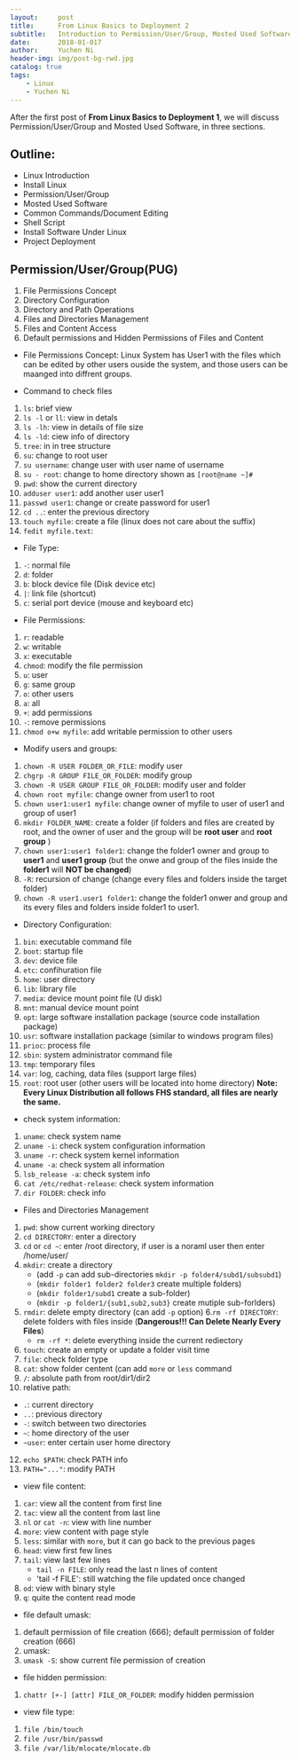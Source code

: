```yaml
---
layout:     post
title:      From Linux Basics to Deployment 2
subtitle:   Introduction to Permission/User/Group, Mosted Used Software
date:       2018-01-017
author:     Yuchen Ni
header-img: img/post-bg-rwd.jpg
catalog: true
tags:
    - Linux
    - Yuchen Ni
---
```


After the first post of **From Linux Basics to Deployment 1**, we will discuss Permission/User/Group and Mosted Used Software, in three sections.

## Outline:
- Linux Introduction
- Install Linux
- Permission/User/Group
- Mosted Used Software
- Common Commands/Document Editing
- Shell Script
- Install Software Under Linux
- Project Deployment

## Permission/User/Group(PUG)
1. File Permissions Concept
2. Directory Configuration
3. Directory and Path Operations 
4. Files and Directories Management
5. Files and Content Access
6. Default permissions and Hidden Permissions of Files and Content

- File Permissions Concept:
Linux System has User1 with the files which can be edited by other users ouside the system, and those users can be maanged into diffrent groups.

- Command to check files
1. `ls`:     brief view
2. `ls -l` or `ll`:  view in detals
3. `ls -lh`: view in details of file size
4. `ls -ld`: ciew info of directory
5. `tree`:   in in tree structure
6. `su`: change to root user
7. `su username`: change user with user name of username
8. `su - root`: change to home directory shown as `[root@name ~]# `
9. `pwd`: show the current directory
10. `adduser user1`: add another user user1
11. `passwd user1`: change or create password for user1
12. `cd ..`: enter the previous directory
13. `touch myfile`: create a file (linux does not care about the suffix)
14. `fedit myfile.text`: 

- File Type: 
1. `-`: normal file
2. `d`: folder
3. `b`: block device file (Disk device etc)
4. `|`: link file (shortcut)
5. `c`: serial port device (mouse and keyboard etc)

- File Permissions:
1. `r`: readable
2. `w`: writable
3. `x`: executable
4. `chmod`: modify the file permission
5. `u`: user
6. `g`: same group
7. `o`: other users
8. `a`: all
9. `+`: add permissions
10. `-`: remove permissions
11. `chmod o+w myfile`: add writable permission to other users

- Modify users and groups:
1. `chown -R USER FOLDER_OR_FILE`: modify user
2. `chgrp -R GROUP FILE_OR_FOLDER`: modify group
3. `chown -R USER GROUP FILE_OR_FOLDER`: modify user and folder
4. `chown root myfile`: change owner from user1 to root
5. `chown user1:user1 myfile`: change owner of myfile to user of user1 and group of user1
6. `mkdir FOLDER_NAME`: create a folder (if folders and files are created by root, and the owner of user and the group will be **root user** and **root group** )
7. `chown user1:user1 folder1`: change the folder1 owner and group to **user1** and **user1 group** (but the onwe and group of the files inside the **folder1** will **NOT be changed**)
8. `-R`: recursion of change (change every files and folders inside the target folder)
9. `chown -R user1.user1 folder1`: change the folder1 onwer and group and its every files and folders inside folder1 to user1.

- Directory Configuration:
1. `bin`: executable command file
2. `boot`: startup file
3. `dev`: device file
4. `etc`: confihuration file
5. `home`: user directory
6. `lib`: library file
7. `media`: device mount point file (U disk)
8. `mnt`: manual device mount point
9. `opt`: large software installation package (source code installation package)
10. `usr`: software installation package (similar to windows program files)
11. `prioc`: process file
12. `sbin`: system administrator command file
13. `tmp`: temporary files
14. `var`: log, caching, data files (support large files)
15. `root`: root user (other users will be located into home directory)
**Note: Every Linux Distribution all follows FHS standard, all files are nearly the same.**

- check system information:
1. `uname`: check system name
2. `uname -i`: check system configuration information
3. `uname -r`: check system kernel information
4. `uname -a`: check system all information
5. `lsb_release -a`: check system info
6. `cat /etc/redhat-release`: check system information
7. `dir FOLDER`: check info

- Files and Directories Management
1. `pwd`: show current working directory
2. `cd DIRECTORY`: enter a directory
3. `cd` or `cd ~`: enter /root directory, if user is a noraml user then enter /home/user/
4. `mkdir`: create a directory 
   - (add `-p` can add sub-directories `mkdir -p folder4/subd1/subsubd1`)
   - (`mkdir folder1 folder2 folder3` create multiple folders)
   - (`mkdir folder1/subd1` create a sub-folder)
   - (`mkdir -p folder1/{sub1,sub2,sub3}` create mutiple sub-forlders)
5. `rmdir`: delete empty directory (can add `-p` option)
6.`rm -rf DIRECTORY`: delete folders with files inside (**Dangerous!!! Can Delete Nearly Every Files**)
   - `rm -rf *`: delete everything inside the current rediectory
7. `touch`: create an empty or update a folder visit time
8. `file`: check folder type
9. `cat`: show folder centent (can add `more` or `less` command
10. `/`: absolute path from root/dir1/dir2
11. relative path:
   - `.`:  current directory
   - `..`:  previous directory
   - `-`: switch between two directories
   - `~`: home directory of the user
   - `~user`: enter certain user home directory
12. `echo $PATH`: check PATH info
13. `PATH="..."`: modify PATH

- view file content:
1. `car`: view all the content from first line
2. `tac`: view all the content from last line
3. `nl` or `cat -n`: view with line number
4. `more`: view content with page style
5. `less`: similar with `more`, but it can go back to the previous pages
6. `head`: view first few lines
7. `tail`: view last few lines
    - `tail -n FILE`: only read the last n lines of content
    - 'tail -f FILE': still watching the file updated once changed
8. `od`: view with binary style
9. `q`: quite the content read mode

- file default umask:
1. default permission of file creation (666);   default permission of folder creation (666)
2. umask: 
3. `umask -S`: show current file permission of creation

- file hidden permission:
1. `chattr [+-] [attr] FILE_OR_FOLDER`: modify hidden permission

- view file type:
1. `file /bin/touch`
2. `file /usr/bin/passwd`
3. `file /var/lib/mlocate/mlocate.db`













